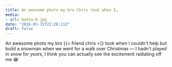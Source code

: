 ```yaml
---
title: An awesome photo my bro Chris took when I…
media:
- url: media-0.jpg
date: "2018-01-15T22:28:11Z"
draft: false
---
```

An awesome photo my bro {{< friend chris >}} took when I couldn't help but build a snowman when we went for a walk over Christmas — I hadn't played in snow for *years*, I think you can actually see the excitement radiating off me 😂
